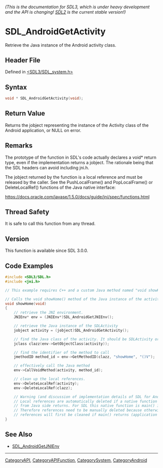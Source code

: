 ###### (This is the documentation for SDL3, which is under heavy development and the API is changing! [SDL2](https://wiki.libsdl.org/SDL2/) is the current stable version!)
# SDL_AndroidGetActivity

Retrieve the Java instance of the Android activity class.

## Header File

Defined in [<SDL3/SDL_system.h>](https://github.com/libsdl-org/SDL/blob/main/include/SDL3/SDL_system.h)

## Syntax

```c
void * SDL_AndroidGetActivity(void);

```

## Return Value

Returns the jobject representing the instance of the Activity class of the
Android application, or NULL on error.

## Remarks

The prototype of the function in SDL's code actually declares a void*
return type, even if the implementation returns a jobject. The rationale
being that the SDL headers can avoid including jni.h.

The jobject returned by the function is a local reference and must be
released by the caller. See the PushLocalFrame() and PopLocalFrame() or
DeleteLocalRef() functions of the Java native interface:

https://docs.oracle.com/javase/1.5.0/docs/guide/jni/spec/functions.html

## Thread Safety

It is safe to call this function from any thread.

## Version

This function is available since SDL 3.0.0.

## Code Examples

```c++
#include <SDL3/SDL.h>
#include <jni.h>

// This example requires C++ and a custom Java method named "void showHome()"

// Calls the void showHome() method of the Java instance of the activity.
void showHome(void)
{
    // retrieve the JNI environment.
    JNIEnv* env = (JNIEnv*)SDL_AndroidGetJNIEnv();

    // retrieve the Java instance of the SDLActivity
    jobject activity = (jobject)SDL_AndroidGetActivity();

    // find the Java class of the activity. It should be SDLActivity or a subclass of it.
    jclass clazz(env->GetObjectClass(activity));

    // find the identifier of the method to call
    jmethodID method_id = env->GetMethodID(clazz, "showHome", "()V");

    // effectively call the Java method
    env->CallVoidMethod(activity, method_id);

    // clean up the local references.
    env->DeleteLocalRef(activity);
    env->DeleteLocalRef(clazz);

    // Warning (and discussion of implementation details of SDL for Android):
    // Local references are automatically deleted if a native function called
    // from Java side returns. For SDL this native function is main() itself.
    // Therefore references need to be manually deleted because otherwise the
    // references will first be cleaned if main() returns (application exit).
}
```

## See Also

- [SDL_AndroidGetJNIEnv](SDL_AndroidGetJNIEnv)

----
[CategoryAPI](CategoryAPI), [CategoryAPIFunction](CategoryAPIFunction), [CategorySystem](CategorySystem), [CategoryAndroid](CategoryAndroid)


